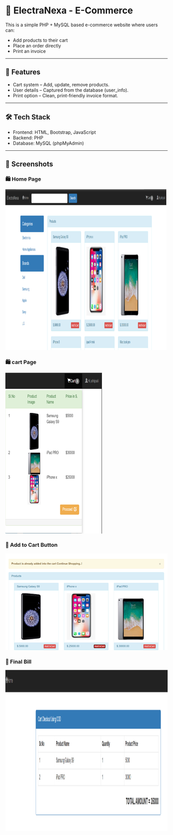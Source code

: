 # 🛒 ElectraNexa - E-Commerce 

This is a simple PHP + MySQL based e-commerce website where users can:
- Add products to their cart
- Place an order directly
- Print an invoice 

---
## 🚀 Features
- Cart system – Add, update, remove products.
- User details – Captured from the database (user_info).
- Print option – Clean, print-friendly invoice format.

---
## 🛠️ Tech Stack
- Frontend: HTML, Bootstrap, JavaScript
- Backend: PHP 
- Database: MySQL (phpMyAdmin)

---

## 📸 Screenshots

### 🛍️ Home Page
<img src="screenshots/FirstPage.png" alt="Home Page" height="500" width="500"/>

### 🛍️ cart Page
<img src="screenshots/cart.png" alt="Cart Page" height="500" width="300"/>

### 🛒 Add to Cart Button
<img src="screenshots/AddToCartButton.png" alt="Add To Cart" height="300" width="600"/>

### 🧾 Final Bill
<img src="screenshots/FinalBill.png" alt="Bill Page" height="500" width="600"/>


